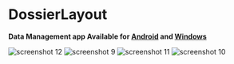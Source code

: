 # DossierLayout
**Data Management app Available for [Android](https://play.google.com/store/apps/details?id=com.InversePalindrome.DossierLayout) and [Windows](https://www.microsoft.com/store/apps/9P5WCK02M21Q)**

![screenshot 12](https://user-images.githubusercontent.com/26044298/36607217-f8d94c64-1893-11e8-9531-6aa2aaf5ac28.png)
![screenshot 9](https://user-images.githubusercontent.com/26044298/36606581-222270e8-1892-11e8-925a-b038d8043a43.png)
![screenshot 11](https://user-images.githubusercontent.com/26044298/36606274-3a1d2842-1891-11e8-925c-256f0b088b2f.png)
![screenshot 10](https://user-images.githubusercontent.com/26044298/36606591-2be50028-1892-11e8-8982-4456b5c22b5c.png)
